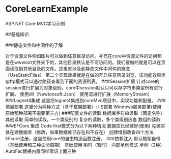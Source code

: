 # CoreLearnExample
ASP.NET Core MVC学习示例



##基础知识

###静态文件和中间件的了解

对于资源文件例如图片可以做到任意目录访问。补充在core中资源文件的访问都是在wwwoot文件夹下的，其他目录默认是不可访问的。我们要做的就是可以在页面读取到其他目录的文件。这里就涉及到静态文件中间件的概念（UseStaticFiles）
第二个实现效果就是在做的开启任意目录浏览，该功能效果类似ftp模式可以通过路径查看到下面的资源列表。
###Session扩展
针对core的session进行扩展为对象级别，core中session默认只可以存字符串类型所有进行扩展。
使用dll（Newtonsoft.Json）
使用流进行扩展（MemoryStream）
###Lognet4集成
这里把lognet4集成到coreMvc项目中，实现功能和配置。
###项目部署
这里分为两种方式（基于框架部署）:
IIS部署
Windows服务部署(使用原始那种部署不需要第三方)
###配置文件的读取
数据库字符串读取（固定名称）
其他读取
简单的读取，一个类级别的
复杂的读取，多个类级别嵌套
数组的读取
###EFCore 集成
Code first模式分为以下两种情况
数据库已经建好(使用)
先建实体在建数据库（修改，如果数据库已存在和不存在）
创建增删改查四个方法
EFcore注册，这里使用core的自由构造函数注册。
###依赖注入
默认框架自带（基础使用和三种生命周期）
基础使用
瞬时（暂时）
内部单例模式
单例（2种）
AutoFac替换内置同样常识上面三种
